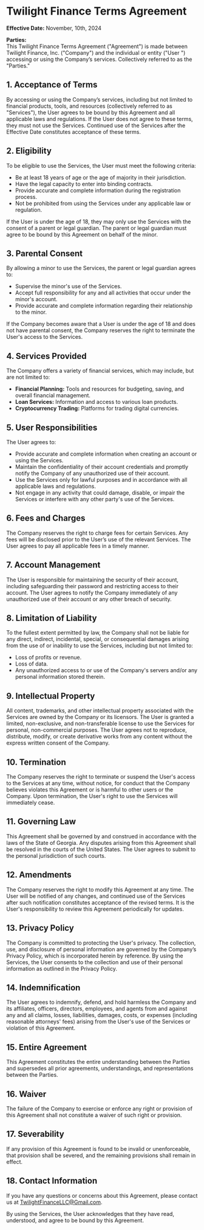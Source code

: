 # Twilight Finance Terms Agreement

**Effective Date:** November, 10th, 2024

**Parties:**  
This Twilight Finance Terms Agreement ("Agreement") is made between Twilight Finance, Inc. ("Company") and the individual or entity ("User  ") accessing or using the Company’s services. Collectively referred to as the "Parties."

## 1. Acceptance of Terms
By accessing or using the Company’s services, including but not limited to financial products, tools, and resources (collectively referred to as "Services"), the User agrees to be bound by this Agreement and all applicable laws and regulations. If the User does not agree to these terms, they must not use the Services. Continued use of the Services after the Effective Date constitutes acceptance of these terms.

## 2. Eligibility
To be eligible to use the Services, the User must meet the following criteria:
- Be at least 18 years of age or the age of majority in their jurisdiction.
- Have the legal capacity to enter into binding contracts.
- Provide accurate and complete information during the registration process.
- Not be prohibited from using the Services under any applicable law or regulation.

If the User is under the age of 18, they may only use the Services with the consent of a parent or legal guardian. The parent or legal guardian must agree to be bound by this Agreement on behalf of the minor.

## 3. Parental Consent
By allowing a minor to use the Services, the parent or legal guardian agrees to:
- Supervise the minor's use of the Services.
- Accept full responsibility for any and all activities that occur under the minor's account.
- Provide accurate and complete information regarding their relationship to the minor.

If the Company becomes aware that a User is under the age of 18 and does not have parental consent, the Company reserves the right to terminate the User's access to the Services.

## 4. Services Provided
The Company offers a variety of financial services, which may include, but are not limited to:
- **Financial Planning:** Tools and resources for budgeting, saving, and overall financial management.
- **Loan Services:** Information and access to various loan products.
- **Cryptocurrency Trading:** Platforms for trading digital currencies.

## 5. User Responsibilities
The User agrees to:
- Provide accurate and complete information when creating an account or using the Services.
- Maintain the confidentiality of their account credentials and promptly notify the Company of any unauthorized use of their account.
- Use the Services only for lawful purposes and in accordance with all applicable laws and regulations.
- Not engage in any activity that could damage, disable, or impair the Services or interfere with any other party's use of the Services.

## 6. Fees and Charges
The Company reserves the right to charge fees for certain Services. Any fees will be disclosed prior to the User’s use of the relevant Services. The User agrees to pay all applicable fees in a timely manner.

## 7. Account Management
The User is responsible for maintaining the security of their account, including safeguarding their password and restricting access to their account. The User agrees to notify the Company immediately of any unauthorized use of their account or any other breach of security.

## 8. Limitation of Liability
To the fullest extent permitted by law, the Company shall not be liable for any direct, indirect, incidental, special, or consequential damages arising from the use of or inability to use the Services, including but not limited to:
- Loss of profits or revenue.
- Loss of data.
- Any unauthorized access to or use of the Company's servers and/or any personal information stored therein.

## 9. Intellectual Property
All content, trademarks, and other intellectual property associated with the Services are owned by the Company or its licensors. The User is granted a limited, non-exclusive, and non-transferable license to use the Services for personal, non-commercial purposes. The User agrees not to reproduce, distribute, modify, or create derivative works from any content without the express written consent of the Company.

## 10. Termination
The Company reserves the right to terminate or suspend the User's access to the Services at any time, without notice, for conduct that the Company believes violates this Agreement or is harmful to other users or the Company. Upon termination, the User's right to use the Services will immediately cease.

## 11. Governing Law
This Agreement shall be governed by and construed in accordance with the laws of the State of Georgia. Any disputes arising from this Agreement shall be resolved in the courts of the United States. The User agrees to submit to the personal jurisdiction of such courts.

## 12. Amendments
The Company reserves the right to modify this Agreement at any time. The User will be notified of any changes, and continued use of the Services after such notification constitutes acceptance of the revised terms. It is the User's responsibility to review this Agreement periodically for updates.

## 13. Privacy Policy
The Company is committed to protecting the User's privacy. The collection, use, and disclosure of personal information are governed by the Company’s Privacy Policy, which is incorporated herein by reference. By using the Services, the User consents to the collection and use of their personal information as outlined in the Privacy Policy.

## 14. Indemnification
The User agrees to indemnify, defend, and hold harmless the Company and its affiliates, officers, directors, employees, and agents from and against any and all claims, losses, liabilities, damages, costs, or expenses (including reasonable attorneys' fees) arising from the User's use of the Services or violation of this Agreement.

## 15. Entire Agreement
This Agreement constitutes the entire understanding between the Parties and supersedes all prior agreements, understandings, and representations between the Parties.

## 16. Waiver
The failure of the Company to exercise or enforce any right or provision of this Agreement shall not constitute a waiver of such right or provision.

## 17. Severability
If any provision of this Agreement is found to be invalid or unenforceable, that provision shall be severed, and the remaining provisions shall remain in effect.

## 18. Contact Information
If you have any questions or concerns about this Agreement, please contact us at TwilightFinanceLLC@Gmail.com.

By using the Services, the User acknowledges that they have read, understood, and agree to be bound by this Agreement.
